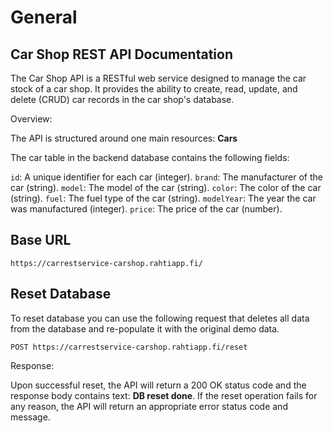 # General

## Car Shop REST API Documentation

The Car Shop API is a RESTful web service designed to manage the car stock of a car shop. It provides the ability to create, read, update, and delete (CRUD) car records in the car shop's database.

Overview:

The API is structured around one main resources: **Cars** 

The car table in the backend database contains the following fields:

`id`: A unique identifier for each car (integer).
`brand`: The manufacturer of the car (string).
`model`: The model of the car (string).
`color`: The color of the car (string).
`fuel`: The fuel type of the car (string).
`modelYear`: The year the car was manufactured (integer).
`price`: The price of the car (number).

## Base URL
```
https://carrestservice-carshop.rahtiapp.fi/
```

## Reset Database
To reset database you can use the following request that deletes all data from the database and re-populate it with the original demo data. 

```
POST https://carrestservice-carshop.rahtiapp.fi/reset
```
Response:

Upon successful reset, the API will return a 200 OK status code and the response body contains text: **DB reset done**. If the reset operation fails for any reason, the API will return an appropriate error status code and message.
